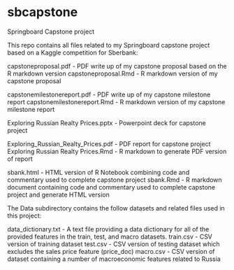 # sbcapstone
Springboard Capstone project

This repo contains all files related to my Springboard capstone project based on a Kaggle competition for Sberbank:

capstoneproposal.pdf - PDF write up of my capstone proposal based on the R markdown version
capstoneproposal.Rmd - R markdown version of my capstone proposal 

capstonemilestonereport.pdf - PDF write up of my capstone milestone report
capstonemilestonereport.Rmd - R markdown version of my capstone milestone report

Exploring Russian Realty Prices.pptx - Powerpoint deck for capstone project

Exploring_Russian_Realty_Prices.pdf - PDF report for capstone project
Exploring Russian Realty Prices.Rmd - R markdown to generate PDF version of report

sbank.html - HTML version of R Notebook combining code and commentary used to complete capstone project
sbank.Rmd - R markdown document containing code and commentary used to complete capstone project and generate HTML version

The Data subdirectory contains the follow datasets and related files used in this project:

data_dictionary.txt - A text file providing a data dictionary for all of the provided features in the train, test, and macro datasets.
train.csv - CSV version of training dataset
test.csv - CSV version of testing dataset which excludes the sales price feature (price_doc)
macro.csv - CSV version of dataset containing a number of macroeconomic features related to Russia
